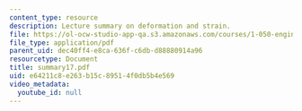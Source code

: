 ```yaml
---
content_type: resource
description: Lecture summary on deformation and strain.
file: https://ol-ocw-studio-app-qa.s3.amazonaws.com/courses/1-050-engineering-mechanics-i-fall-2007/e64211c8e263b15c89514f0db5b4e569_summary17.pdf
file_type: application/pdf
parent_uid: dec40ff4-e8ca-636f-c6db-d88880914a96
resourcetype: Document
title: summary17.pdf
uid: e64211c8-e263-b15c-8951-4f0db5b4e569
video_metadata:
  youtube_id: null
---
```

